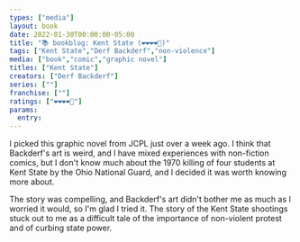 ```yaml
---
types: ["media"]
layout: book
date: 2022-01-30T00:00:00-05:00
title: "📚 bookblog: Kent State (❤️❤️❤️❤️🖤)"
tags: ["Kent State","Derf Backderf","non-violence"]
media: ["book","comic","graphic novel"]
titles: ["Kent State"]
creators: ["Derf Backderf"]
series: [""]
franchise: [""]
ratings: ["❤️❤️❤️❤️🖤"]
params:
  entry: 
---
```


I picked this graphic novel from JCPL just over a week ago. I think that Backderf's art is weird, and I have mixed experiences with non-fiction comics, but I don't know much about the 1970 killing of four students at Kent State by the Ohio National Guard, and I decided it was worth knowing more about.

The story was compelling, and Backderf's art didn't bother me as much as I worried it would, so I'm glad I tried it. The story of the Kent State shootings stuck out to me as a difficult tale of the importance of non-violent protest and of curbing state power.
